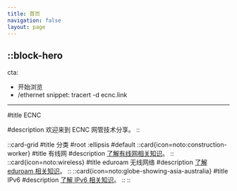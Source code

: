 ```yaml
---
title: 首页
navigation: false
layout: page
---
```


::block-hero
---
cta:
  - 开始浏览
  - /ethernet
snippet: tracert -d ecnc.link
---

#title
ECNC

#description
欢迎来到 ECNC 网管技术分享。
::

::card-grid
#title
分类
#root
:ellipsis
#default
  ::card{icon=noto:construction-worker}
  #title
  有线网
  #description
  [了解有线网相关知识](/ethernet)。
  ::
  ::card{icon=noto:wireless}
  #title
  eduroam 无线网络
  #description
  [了解 eduroam 相关知识](/eduroam)。
  ::
  ::card{icon=noto:globe-showing-asia-australia}
  #title
  IPv6
  #description
  [了解 IPv6 相关知识](/ipv6)。
  ::
::
